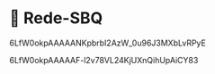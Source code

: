 # 🧪 Rede-SBQ

<head>
  <script src="https://www.google.com/recaptcha/enterprise.js?render=6LccGoUpAAAAAAYOqo3stClpJya3jMp5y5aAE7gx"></script>
  <!-- Your code -->
</head>

<script>
  function onClick(e) {
    e.preventDefault();
    grecaptcha.enterprise.ready(async () => {
      const token = await grecaptcha.enterprise.execute('6LccGoUpAAAAAAYOqo3stClpJya3jMp5y5aAE7gx', {action: 'LOGIN'});
    });
  }
</script>


6LfW0okpAAAAANKpbrbI2AzW_0u96J3MXbLvRPyE


6LfW0okpAAAAAF-l2v78VL24KjUXnQihUpAiCY83




 <script>
   function onSubmit(token) {
     document.getElementById("demo-form").submit();
   }
 </script>
